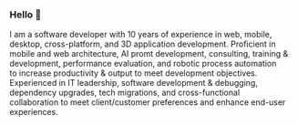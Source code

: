 ### Hello 👋

I am a software developer with 10 years of experience in web, mobile, desktop, cross-platform, and 3D application development. Proficient in mobile and web architecture, AI promt development, consulting, training & development, performance evaluation, and robotic process automation to increase productivity & output to meet development objectives. Experienced in IT leadership, software development & debugging, dependency upgrades, tech migrations, and cross-functional collaboration to meet client/customer preferences and enhance end-user experiences.
